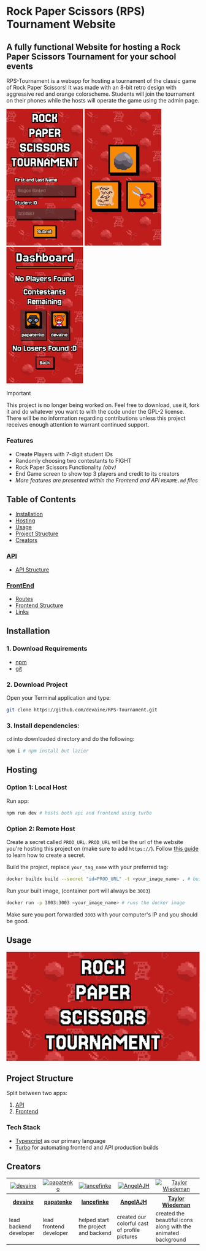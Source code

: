 # Rock Paper Scissors (RPS) Tournament Website

## A fully functional Website for hosting a Rock Paper Scissors Tournament for your school events

RPS-Tournament is a webapp for hosting a tournament of the classic game of Rock Paper Scissors! It was made with an 8-bit retro design with aggressive red and orange colorscheme. Students will join the tournament on their phones while the hosts will operate the game using the admin page.

<img src="./screenshots/landing.png" width="200" alt="Landing Page"> <img src="./screenshots/play.png" width="200" alt="Play Page"> <img src="./screenshots/dashboard.png" width="200" alt="Dashboard Page">

> [!IMPORTANT]
> This project is no longer being worked on. Feel free to download, use it, fork it and do whatever you want to with the code under the GPL-2 license. There will be no information regarding contributions unless this project receives enough attention to warrant continued support.

### Features

- Create Players with 7-digit student IDs
- Randomly choosing two contestants to FIGHT
- Rock Paper Scissors Functionality _(obv)_
- End Game screen to show top 3 players and credit to its creators
- _More features are presented within the Frontend and API `README.md` files_

## Table of Contents

- [Installation](#installation)
- [Hosting](#hosting)
- [Usage](#usage)
- [Project Structure](#project-structure)
- [Creators](#creators)

### [API](./apps/api/README.md)

- [API Structure](./apps/api/README.md#api-structure)

### [FrontEnd](./apps/frontend/README.md)

- [Routes](./apps/frontend/README.md#routes)
- [Frontend Structure](./apps/frontend/README.md#frontend-structure)
- [Links](./apps/frontend/README.md#links)

## Installation

### 1. Download Requirements

- [npm](https://docs.npmjs.com/downloading-and-installing-node-js-and-npm)
- [git](https://git-scm.com/downloads)

### 2. Download Project

Open your Terminal application and type:

```sh
git clone https://github.com/devaine/RPS-Tournament.git
```

### 3. Install dependencies:

`cd` into downloaded directory and do the following:

```sh
npm i # npm install but lazier
```

## Hosting

### Option 1: Local Host

Run app:

```sh
npm run dev # hosts both api and frontend using turbo
```

### Option 2: Remote Host

Create a secret called `PROD_URL`. `PROD_URL` will be the url of the website you're hosting this project on (make sure to add `https://`). Follow [this guide](https://www.youtube.com/watch?v=aK6sJDOn2Hc) to learn how to create a secret.

Build the project, replace `your_tag_name` with your preferred tag:

```sh
docker buildx build --secret "id=PROD_URL" -t <your_image_name> . # builds project using your secret
```

Run your built image, (container port will always be `3003`)

```sh
docker run -p 3003:3003 <your_image_name> # runs the docker image
```

Make sure you port forwarded `3003` with your computer's IP and you should be good.

## Usage

[![Rock Paper Scissors(RPS) Tournament DEMO](./screenshots/thumbnail.png)](https://www.youtube.com/watch?v=pilOqmKyrKA)

## Project Structure

Split between two apps:

1. [API](./apps/api/README.md#api-structure)
2. [Frontend](./apps/frontend/README.md#frontend-structure)

### Tech Stack

- [Typescript](https://www.typescriptlang.org/) as our primary language
- [Turbo](https://turborepo.com/) for automating frontend and API production builds

## Creators

<table>
  <tr style="text-align: center;">
    <td>
      <a href="https://github.com/devaine">
        <img src="https://github.com/devaine.png?size=100" width="100" alt="devaine">
      </a>
    </td>
    <td>
      <a href="https://github.com/papatenko">
        <img src="https://github.com/papatenko.png?size=100" width="100" alt="papatenko">
      </a>
    </td>
    <td>
      <a href="https://github.com/lancefinke">
        <img src="https://github.com/lancefinke.png?size=100" width="100" alt="lancefinke">
      </a>
    </td>
    <td>
      <a href="https://github.com/AngelAJH">
        <img src="https://github.com/AngelAJH.png?size=100" width="100" alt="AngelAJH">
      </a>
    </td>
    <td>
      <a href="https://ko-fi.com/tokkistrinkets">
        <img src="https://cdn.ko-fi.com/cdn/useruploads/9dbfe1fd-8b3b-485d-a202-12a9122bed24.png" width="100" alt="Taylor Wiedeman">
      </a>
    </td>
  </tr>
  <tr>
    <th><a href="https://github.com/devaine">devaine</a></th>
    <th><a href="https://github.com/papatenko">papatenko</a></th>
    <th><a href="https://github.com/lancefinke">lancefinke</a></th>
    <th><a href="https://github.com/AngelAJH">AngelAJH</a></th>
    <th><a href="https://ko-fi.com/tokkistrinkets">Taylor Wiedeman</a></th>
  </tr>
  <tr>
    <td>lead backend developer</td>
    <td>lead frontend developer</td>
    <td>helped start the project and backend</td>
    <td>created our colorful cast of profile pictures</td>
    <td>created the beautiful icons along with the animated background</td>
  </tr>
</table>
